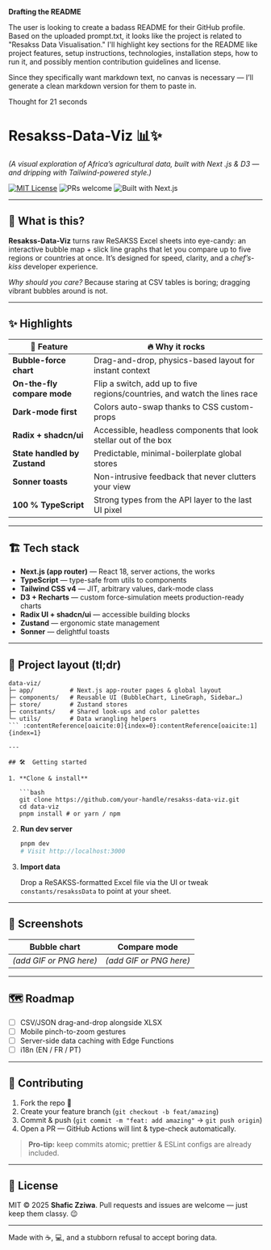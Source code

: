 **Drafting the README**

The user is looking to create a badass README for their GitHub profile. Based on the uploaded prompt.txt, it looks like the project is related to "Resakss Data Visualisation." I'll highlight key sections for the README like project features, setup instructions, technologies, installation steps, how to run it, and possibly mention contribution guidelines and license.

Since they specifically want markdown text, no canvas is necessary — I’ll generate a clean markdown version for them to paste in.


Thought for 21 seconds


# Resakss-Data-Viz 📊✨

*(A visual exploration of Africa’s agricultural data, built with Next .js & D3 — and dripping with Tailwind-powered style.)*

[![MIT License](https://img.shields.io/badge/License-MIT-blue.svg)](LICENSE)
![PRs welcome](https://img.shields.io/badge/PRs-welcome-brightgreen.svg)
![Built with Next.js](https://img.shields.io/static/v1?label=Next.js\&message=app-router\&color=black\&logo=nextdotjs\&logoColor=white)

---

## 🚀  What is this?

**Resakss-Data-Viz** turns raw ReSAKSS Excel sheets into eye-candy: an interactive bubble map + slick line graphs that let you compare up to five regions or countries at once. It’s designed for speed, clarity, and a *chef’s-kiss* developer experience.

*Why should you care?*
Because staring at CSV tables is boring; dragging vibrant bubbles around is not.

---

## ✨  Highlights

| 💎 Feature                   | 🔥 Why it rocks                                                           |
| ---------------------------- | ------------------------------------------------------------------------- |
| **Bubble-force chart**       | Drag-and-drop, physics-based layout for instant context                   |
| **On-the-fly compare mode**  | Flip a switch, add up to five regions/countries, and watch the lines race |
| **Dark-mode first**          | Colors auto-swap thanks to CSS custom-props                               |
| **Radix + shadcn/ui**        | Accessible, headless components that look stellar out of the box          |
| **State handled by Zustand** | Predictable, minimal-boilerplate global stores                            |
| **Sonner toasts**            | Non-intrusive feedback that never clutters your view                      |
| **100 % TypeScript**         | Strong types from the API layer to the last UI pixel                      |

---

## 🏗  Tech stack

* **Next.js (app router)** — React 18, server actions, the works
* **TypeScript** — type-safe from utils to components
* **Tailwind CSS v4** — JIT, arbitrary values, dark-mode class
* **D3 + Recharts** — custom force-simulation meets production-ready charts
* **Radix UI + shadcn/ui** — accessible building blocks
* **Zustand** — ergonomic state management
* **Sonner** — delightful toasts

---

## 📂  Project layout (tl;dr)

````
data-viz/
├─ app/          # Next.js app-router pages & global layout
├─ components/   # Reusable UI (BubbleChart, LineGraph, Sidebar…)
├─ store/        # Zustand stores
├─ constants/    # Shared look-ups and color palettes
└─ utils/        # Data wrangling helpers
``` :contentReference[oaicite:0]{index=0}:contentReference[oaicite:1]{index=1}

---

## 🛠  Getting started

1. **Clone & install**

   ```bash
   git clone https://github.com/your-handle/resakss-data-viz.git
   cd data-viz
   pnpm install # or yarn / npm
````

2. **Run dev server**

   ```bash
   pnpm dev
   # Visit http://localhost:3000
   ```

3. **Import data**

   Drop a ReSAKSS-formatted Excel file via the UI or tweak `constants/resakssData` to point at your sheet.

---

## 📸  Screenshots

| Bubble chart            | Compare mode            |
| ----------------------- | ----------------------- |
| *(add GIF or PNG here)* | *(add GIF or PNG here)* |

---

## 🗺️  Roadmap

* [ ] CSV/JSON drag-and-drop alongside XLSX
* [ ] Mobile pinch-to-zoom gestures
* [ ] Server-side data caching with Edge Functions
* [ ] i18n (EN / FR / PT)

---

## 🤝  Contributing

1. Fork the repo 🍴
2. Create your feature branch (`git checkout -b feat/amazing`)
3. Commit & push (`git commit -m "feat: add amazing"` → `git push origin`)
4. Open a PR — GitHub Actions will lint & type-check automatically.

> **Pro-tip:** keep commits atomic; prettier & ESLint configs are already included.

---

## 📝  License

MIT © 2025 **Shafic Zziwa**.
Pull requests and issues are welcome — just keep them classy. 😉

---

Made with ☕, 💻, and a stubborn refusal to accept boring data.
